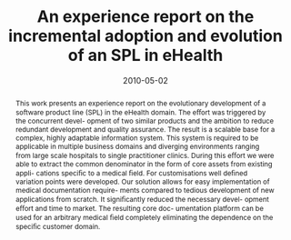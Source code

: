 ---
abstract: This work presents an experience report on the evolutionary  development
  of a software product line (SPL) in the eHealth  domain. The e&#64256;ort was triggered
  by the concurrent devel-  opment of two similar products and the ambition to reduce  redundant
  development and quality assurance. The result is  a scalable base for a complex,
  highly adaptable information  system. This system is required to be applicable in
  multiple  business domains and diverging environments ranging from  large scale
  hospitals to single practitioner clinics.  During this e&#64256;ort we were able
  to extract the common  denominator in the form of core assets from existing appli-  cations
  speci&#64257;c to a medical &#64257;eld. For customisations well  de&#64257;ned
  variation points were developed. Our solution allows  for easy implementation of
  medical documentation require-  ments compared to tedious development of new applications  from
  scratch. It signi&#64257;cantly reduced the necessary devel-  opment e&#64256;ort
  and time to market. The resulting core doc-  umentation platform can be used for
  an arbitrary medical  &#64257;eld completely eliminating the dependence on the speci&#64257;c  customer
  domain.
authors:
- Stefan Strobl
- Mario Bernhart
- Thomas Grechenig
date: '2010-05-02'
featured: false
links:
- name: Publik
  url: https://publik.tuwien.ac.at/showentry.php?ID=193561&lang=2
publication: 'Talk: 1st Workshop on Product LinE Approaches in Software Engineering
  (PLEASE 2010), Cape Town, South Africa; 05-02-2010; in: "Proceedings of the 2010
  ICSE Workshop on Product Line Approaches in Software Engineering", Acm, New York,
  NY, USA (2010), ISBN: 978-1-60558-968-8; 16 - 23'
publication_types:
- '1'
publishDate: '2010-05-02'
title: An experience report on the incremental adoption and evolution of an SPL in
  eHealth
url_pdf: ''
---